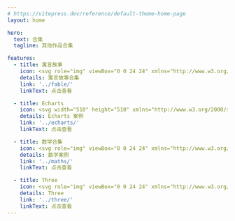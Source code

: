 ```yaml
---
# https://vitepress.dev/reference/default-theme-home-page
layout: home

hero:
  text: 合集
  tagline: 其他作品合集

features:
  - title: 寓言故事
    icon: <svg role="img" viewBox="0 0 24 24" xmlns="http://www.w3.org/2000/svg"><title>BookStack</title><path d="M.3013 17.6146c-.1299-.3387-.5228-1.5119-.1337-2.4314l9.8273 5.6738a.329.329 0 0 0 .3299 0L24 12.9616v2.3542l-13.8401 7.9906-9.8586-5.6918zM.1911 8.9628c-.2882.8769.0149 2.0581.1236 2.4261l9.8452 5.6841L24 9.0823V6.7275L10.3248 14.623a.329.329 0 0 1-.3299 0L.1911 8.9628zm13.1698-1.9361c-.1819.1113-.4394.0015-.4852-.2064l-.2805-1.1336-2.1254-.1752a.33.33 0 0 1-.1378-.6145l5.5782-3.2207-1.7021-.9826L.6979 8.4935l9.462 5.463 13.5104-7.8004-4.401-2.5407-5.9084 3.4113zm-.1821-1.7286.2321.938 5.1984-3.0014-2.0395-1.1775-4.994 2.8834 1.3099.108a.3302.3302 0 0 1 .2931.2495zM24 9.845l-13.6752 7.8954a.329.329 0 0 1-.3299 0L.1678 12.0667c-.3891.919.003 2.0914.1332 2.4311l9.8589 5.692L24 12.1993V9.845z"/></svg>
    details: 寓言故事合集
    link: '../fable/'
    linkText: 点击查看

  - title: Echarts
    icon: <svg width="510" height="510" xmlns="http://www.w3.org/2000/svg" baseProfile="full" viewBox="0 0 510 510"><path id="0" fill="none" d="M0 0h510v510H0z"/><path d="M255 25.9a20 20 0 0 1 21.7-20 250 250 0 0 1 219.8 184.4 20 20 0 0 1-15.9 24.9l-171.7 30.3a5 5 0 0 1-5.7-3.6 50 50 0 0 0-43.7-36.7 5 5 0 0 1-4.5-5z" fill="#5470c6" stroke="#fff" stroke-width="4" stroke-linejoin="round" style="animation:zr0-ani-0 .5s cubic-bezier(.33,1,.68,1) .5s both"/><path d="M443.3 221.8a18 18 0 0 1 21 16.3 210 210 0 0 1-70.5 174.5 18 18 0 0 1-26.4-3l-80.2-110.3a5 5 0 0 1 .7-6.7 50 50 0 0 0 16.9-41.8 5 5 0 0 1 4.1-5.3z" fill="#91cc75" stroke="#fff" stroke-width="4" stroke-linejoin="round" style="animation:zr0-ani-1 .5s cubic-bezier(.33,1,.68,1) .4375s both"/><path d="M356.8 395.2a16 16 0 0 1-4.7 23.1 190 190 0 0 1-145.4 20.5 16 16 0 0 1-11-21l40.6-111.3a5 5 0 0 1 5.9-3.2 50 50 0 0 0 38.4-5.3 5 5 0 0 1 6.6 1.3z" fill="#fac858" stroke="#fff" stroke-width="4" stroke-linejoin="round" style="animation:zr0-ani-2 .5s cubic-bezier(.33,1,.68,1) .375s both"/><path d="M201.9 401a14 14 0 0 1-19.1 7.9 170 170 0 0 1-79.1-76.3 14 14 0 0 1 7.2-19.4l93.3-37.7a5 5 0 0 1 6.3 2.4 50 50 0 0 0 23.2 22.3 5 5 0 0 1 2.6 6.3z" fill="#e66" stroke="#fff" stroke-width="4" stroke-linejoin="round" style="animation:zr0-ani-3 .5s cubic-bezier(.33,1,.68,1) .3125s both"/><path d="M132.2 304.6a12 12 0 0 1-16-7.6 145 145 0 0 1-3.6-69.2 12 12 0 0 1 15.1-9.3l74.6 21.4a5 5 0 0 1 3.6 5.7 50 50 0 0 0 1.2 23.8 5 5 0 0 1-2.9 6.1z" fill="#73c0de" stroke="#fff" stroke-width="4" stroke-linejoin="round" style="animation:zr0-ani-4 .5s cubic-bezier(.33,1,.68,1) .25s both"/><path d="M144.9 223.4a10 10 0 0 1-6.6-13.2 125 125 0 0 1 22.4-37.2 10 10 0 0 1 14.7-.4l41.6 43a5 5 0 0 1 .1 6.7 50 50 0 0 0-8.7 14.6 5 5 0 0 1-6.1 3z" fill="#3ba272" stroke="#fff" stroke-width="4" stroke-linejoin="round" style="animation:zr0-ani-5 .5s cubic-bezier(.33,1,.68,1) .1875s both"/><path d="M184.4 181.9a8 8 0 0 1 .6-11.8 110 110 0 0 1 24.4-15.2 8 8 0 0 1 10.8 4.5l16.1 44.1a5 5 0 0 1-2.6 6.3 50 50 0 0 0-10 6.2 5 5 0 0 1-6.7-.4z" fill="#fc8452" stroke="#fff" stroke-width="4" stroke-linejoin="round" style="animation:zr0-ani-6 .5s cubic-bezier(.33,1,.68,1) .125s both"/><path d="M222.9 166.8a6 6 0 0 1 4-7.8 100 100 0 0 1 21.7-3.8 6 6 0 0 1 6.4 6v39a5 5 0 0 1-4.5 5 50 50 0 0 0-8.3 1.5 5 5 0 0 1-5.9-3.2z" fill="#9a60b4" stroke="#fff" stroke-width="4" stroke-linejoin="round" style="animation:zr0-ani-7 .5s cubic-bezier(.33,1,.68,1) .0625s both"/><style>@keyframes zr0-ani-0{0%{transform:scale(0,0)}}@keyframes zr0-ani-1{0%{transform:scale(0,0)}}@keyframes zr0-ani-2{0%{transform:scale(0,0)}}@keyframes zr0-ani-3{0%{transform:scale(0,0)}}@keyframes zr0-ani-4{0%{transform:scale(0,0)}}@keyframes zr0-ani-5{0%{transform:scale(0,0)}}@keyframes zr0-ani-6{0%{transform:scale(0,0)}}@keyframes zr0-ani-7{0%{transform:scale(0,0)}}</style></svg>
    details: Echarts 案例
    link: '../echarts/'
    linkText: 点击查看

  - title: 数学合集
    icon: <svg role="img" viewBox="0 0 24 24" xmlns="http://www.w3.org/2000/svg"><title>Matrix</title><path d="M.632.55v22.9H2.28V24H0V0h2.28v.55zm7.043 7.26v1.157h.033c.309-.443.683-.784 1.117-1.024.433-.245.936-.365 1.5-.365.54 0 1.033.107 1.481.314.448.208.785.582 1.02 1.108.254-.374.6-.706 1.034-.992.434-.287.95-.43 1.546-.43.453 0 .872.056 1.26.167.388.11.716.286.993.53.276.245.489.559.646.951.152.392.23.863.23 1.417v5.728h-2.349V11.52c0-.286-.01-.559-.032-.812a1.755 1.755 0 0 0-.18-.66 1.106 1.106 0 0 0-.438-.448c-.194-.11-.457-.166-.785-.166-.332 0-.6.064-.803.189a1.38 1.38 0 0 0-.48.499 1.946 1.946 0 0 0-.231.696 5.56 5.56 0 0 0-.06.785v4.768h-2.35v-4.8c0-.254-.004-.503-.018-.752a2.074 2.074 0 0 0-.143-.688 1.052 1.052 0 0 0-.415-.503c-.194-.125-.476-.19-.854-.19-.111 0-.259.024-.439.074-.18.051-.36.143-.53.282-.171.138-.319.337-.439.595-.12.259-.18.6-.18 1.02v4.966H5.46V7.81zm15.693 15.64V.55H21.72V0H24v24h-2.28v-.55z"/></svg>
    details: 数学案例
    link: '../maths/'
    linkText: 点击查看

  - title: Three
    icon: <svg role="img" viewBox="0 0 24 24" xmlns="http://www.w3.org/2000/svg"><title>Three.js</title><path d="M.38 0a.268.268 0 0 0-.256.332l2.894 11.716a.268.268 0 0 0 .01.04l2.89 11.708a.268.268 0 0 0 .447.128L23.802 7.15a.268.268 0 0 0-.112-.45l-5.784-1.667a.268.268 0 0 0-.123-.035L6.38 1.715a.268.268 0 0 0-.144-.04L.456.01A.268.268 0 0 0 .38 0zm.374.654L5.71 2.08 1.99 5.664zM6.61 2.34l4.864 1.4-3.65 3.515zm-.522.12l1.217 4.926-4.877-1.4zm6.28 1.538l4.878 1.404-3.662 3.53zm-.52.13l1.208 4.9-4.853-1.392zm6.3 1.534l4.947 1.424-3.715 3.574zm-.524.12l1.215 4.926-4.876-1.398zm-15.432.696l4.964 1.424-3.726 3.586zM8.047 8.15l4.877 1.4-3.66 3.527zm-.518.137l1.236 5.017-4.963-1.432zm6.274 1.535l4.965 1.425-3.73 3.586zm-.52.127l1.235 5.012-4.958-1.43zm-9.63 2.438l4.873 1.406-3.656 3.523zm5.854 1.687l4.863 1.403-3.648 3.51zm-.54.04l1.214 4.927-4.875-1.4zm-3.896 4.02l5.037 1.442-3.782 3.638z"/></svg>
    details: Three
    link: '../three/'
    linkText: 点击查看
---
```



